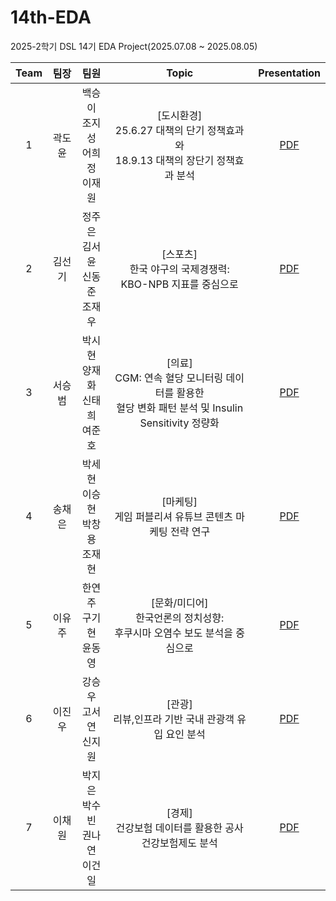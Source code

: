 # 14th-EDA
2025-2학기 DSL 14기 EDA Project(2025.07.08 ~ 2025.08.05)

|Team|팀장|팀원|Topic|Presentation|
|:---:|:---:|:---:|:---:|:---:|
|1|곽도윤|백승이<br>조지성<br>어희정<br>이재원|[도시환경]<br>25.6.27 대책의 단기 정책효과와<br>18.9.13 대책의 장단기 정책효과 분석|[PDF](도시환경/25_2_EDA_도시환경.pdf)|
|2|김선기|정주은<br>김서윤<br>신동준<br>조재우|[스포츠]<br>한국 야구의 국제경쟁력:<br> KBO-NPB 지표를 중심으로|[PDF](스포츠/25_2_EDA_스포츠.pdf)|
|3|서승범|박시현<br>양재화<br>신태희<br>여준호|[의료]<br>CGM: 연속 혈당 모니터링 데이터를 활용한<br> 혈당 변화 패턴 분석 및 Insulin Sensitivity 정량화|[PDF](의료/25_2_EDA_의료.pdf)|
|4|송채은|박세현<br>이승현<br>박창용<br>조재현|[마케팅]<br>게임 퍼블리셔 유튜브 콘텐츠 마케팅 전략 연구|[PDF](마케팅/25_2_EDA_마케팅.pdf)|
|5|이유주|한연주<br>구기현<br>윤동영|[문화/미디어]<br>한국언론의 정치성향:<br> 후쿠시마 오염수 보도 분석을 중심으로|[PDF](문화미디어/25_2_EDA_문화미디어.pdf)|
|6|이진우|강승우<br>고서연<br>신지원|[관광]<br>리뷰,인프라 기반 국내 관광객 유입 요인 분석|[PDF](관광/25_2_EDA_관광.pdf)|
|7|이채원|박지은<br>박수빈<br>권나연<br>이건일|[경제]<br>건강보험 데이터를 활용한 공사 건강보험제도 분석|[PDF](경제/25_2_EDA_경제.pdf)|

<br><br>
